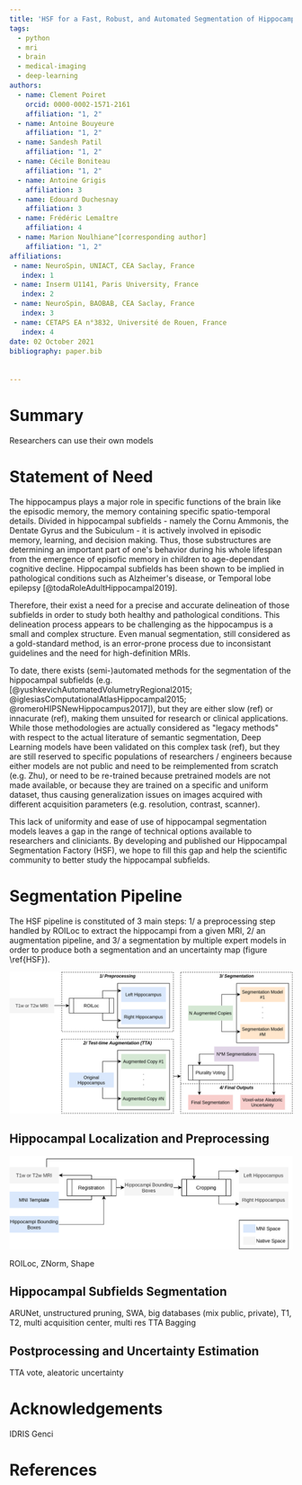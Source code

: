 ```yaml
---
title: 'HSF for a Fast, Robust, and Automated Segmentation of Hippocampal Subfields in MRI'
tags:
  - python
  - mri
  - brain
  - medical-imaging
  - deep-learning
authors:
  - name: Clement Poiret
    orcid: 0000-0002-1571-2161
    affiliation: "1, 2"
  - name: Antoine Bouyeure
    affiliation: "1, 2"
  - name: Sandesh Patil
    affiliation: "1, 2"
  - name: Cécile Boniteau
    affiliation: "1, 2"
  - name: Antoine Grigis
    affiliation: 3
  - name: Edouard Duchesnay
    affiliation: 3
  - name: Frédéric Lemaître
    affiliation: 4
  - name: Marion Noulhiane^[corresponding author]
    affiliation: "1, 2"
affiliations:
 - name: NeuroSpin, UNIACT, CEA Saclay, France
   index: 1
 - name: Inserm U1141, Paris University, France
   index: 2
 - name: NeuroSpin, BAOBAB, CEA Saclay, France
   index: 3
 - name: CETAPS EA n°3832, Université de Rouen, France
   index: 4  
date: 02 October 2021
bibliography: paper.bib


---
```


# Summary

Researchers can use their own models

# Statement of Need

The hippocampus plays a major role in specific functions of the brain like the episodic memory, the memory containing specific spatio-temporal details. Divided in hippocampal subfields - namely the Cornu Ammonis, the Dentate Gyrus and the Subiculum - it is actively involved in episodic memory, learning, and decision making. Thus, those substructures are determining an important part of one's behavior during his whole lifespan from the emergence of episofic memory in children to age-dependant cognitive decline. Hippocampal subfields has been shown to be implied in pathological conditions such as Alzheimer's disease, or Temporal lobe epilepsy [@todaRoleAdultHippocampal2019].

Therefore, their exist a need for a precise and accurate delineation of those subfields in order to study both healthy and pathological conditions. This delineation process appears to be challenging as the hippocampus is a small and complex structure. Even manual segmentation, still considered as a gold-standard method, is an error-prone process due to inconsistant guidelines and the need for high-definition MRIs.

To date, there exists (semi-)automated methods for the segmentation of the hippocampal subfields (e.g. [@yushkevichAutomatedVolumetryRegional2015; @iglesiasComputationalAtlasHippocampal2015; @romeroHIPSNewHippocampus2017]), but they are either slow (ref) or innacurate (ref), making them unsuited for research or clinical applications. While those methodologies are actually considered as "legacy methods" with respect to the actual literature of semantic segmentation, Deep Learning models have been validated on this complex task (ref), but they are still reserved to specific populations of researchers / engineers because either models are not public and need to be reimplemented from scratch (e.g. Zhu), or need to be re-trained because pretrained models are not made available, or because they are trained on a specific and uniform dataset, thus causing generalization issues on images acquired with different acquisition parameters (e.g. resolution, contrast, scanner).

This lack of uniformity and ease of use of hippocampal segmentation models leaves a gap in the range of technical options available to researchers and cliniciants. By developing and published our Hippocampal Segmentation Factory (HSF), we hope to fill this gap and help the scientific community to better study the hippocampal subfields.

# Segmentation Pipeline

The HSF pipeline is constituted of 3 main steps: 1/ a preprocessing step handled by ROILoc to extract the hippocampi from a given MRI, 2/ an augmentation pipeline, and 3/ a segmentation by multiple expert models in order to produce both a segmentation and an uncertainty map (figure \ref{HSF}).

![Overview of the Hippocampal Segmentation Factory segmentation pipeline.\label{HSF}](figures/hsf.png)

## Hippocampal Localization and Preprocessing

![ROILoc pipeline. The pipeline is a registration based pipeline to locate a specific region of interest (ROI) like the hippocampus, and crop a given MRI around its bounding boxes.\label{ROILoc}](figures/roiloc.png)

ROILoc, ZNorm, Shape

## Hippocampal Subfields Segmentation

ARUNet, unstructured pruning, SWA, big databases (mix public, private), T1, T2, multi acquisition center, multi res
TTA Bagging


## Postprocessing and Uncertainty Estimation

TTA vote, aleatoric uncertainty


# Acknowledgements

IDRIS Genci


# References
